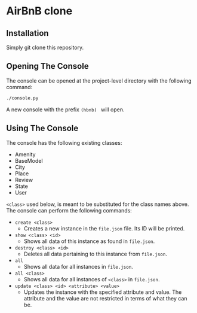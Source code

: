 # AirBnB clone
## Installation

Simply git clone this repository.
## Opening The Console

The console can be opened at the project-level directory with the following command:

```sh
./console.py
```

A new console with the prefix `(hbnb) ` will open.

## Using The Console

The console has the following existing classes:

- Amenity
- BaseModel
- City
- Place
- Review
- State
- User

`<class>` used below, is meant to be substituted for the class names above.
The console can perform the following commands:

- `create <class>`
    - Creates a new instance in the `file.json` file. Its ID will be printed.
- `show <class> <id>`
    - Shows all data of this instance as found in `file.json`.
- `destroy <class> <id>`
    - Deletes all data pertaining to this instance from `file.json`.
- `all`
    - Shows all data for all instances in `file.json`.
- `all <class>`
    - Shows all data for all instances of `<class>` in `file.json`.
-  `update <class> <id> <attribute> <value>`
    - Updates the instance with the specified attribute and value. The attribute and the value are not restricted in terms of what they can be.
